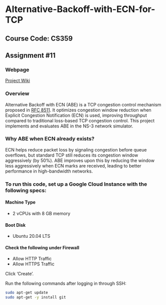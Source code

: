 # Alternative-Backoff-with-ECN-for-TCP
## Course Code: CS359
## Assignment #11

### Webpage  
[Project Wiki](https://github.com/Yaswanthyash1/Alternative-Backoff-with-ECN-for-TCP/wiki)  

### Overview  
Alternative Backoff with ECN (ABE) is a TCP congestion control mechanism proposed in [RFC 8511](https://datatracker.ietf.org/doc/html/rfc8511). It optimizes congestion window reduction when Explicit Congestion Notification (ECN) is used, improving throughput compared to traditional loss-based TCP congestion control. This project implements and evaluates ABE in the NS-3 network simulator.  

### Why ABE when ECN already exists?  
ECN helps reduce packet loss by signaling congestion before queue overflows, but standard TCP still reduces its congestion window aggressively (by 50%). ABE improves upon this by reducing the window less aggressively when ECN marks are received, leading to better performance in high-bandwidth networks.  

### To run this code, set up a Google Cloud Instance with the following specs:  

#### Machine Type  
* 2 vCPUs with 8 GB memory  

#### Boot Disk  
* Ubuntu 20.04 LTS  

#### Check the following under Firewall  
* Allow HTTP Traffic  
* Allow HTTPS Traffic  

Click ‘Create’.  

Run the following commands after logging in through SSH:  
```sh
sudo apt-get update
sudo apt-get -y install git
